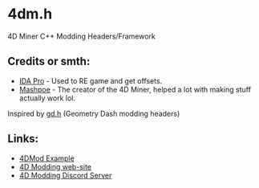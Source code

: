 # 4dm.h
4D Miner C++ Modding Headers/Framework

## Credits or smth:
 - [IDA Pro](https://hex-rays.com/ida-pro/ "IDA Pro") - Used to RE game and get offsets.
 - [Mashpoe](https://github.com/Mashpoe "Mashpoe") - The creator of the 4D Miner, helped a lot with making stuff actually work lol.

Inspired by [gd.h](https://github.com/HJfod/gd.h "gd.h") (Geometry Dash modding headers)

## Links:
 - [4DMod Example](https://github.com/4D-Modding/4dmod-example)
 - [4D Modding web-site](https://gdpseditor.com/4dmodding/)
 - [4D Modding Discord Server](https://discord.gg/AmGKpYXBwX)
